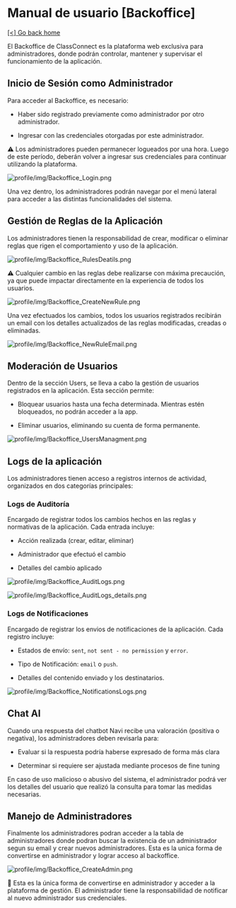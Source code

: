 # Manual de usuario [Backoffice]

[[<] Go back home](../README.md)

El Backoffice de ClassConnect es la plataforma web exclusiva para administradores, donde podrán controlar, mantener y supervisar el funcionamiento de la aplicación.

## Inicio de Sesión como Administrador

Para acceder al Backoffice, es necesario:

 - Haber sido registrado previamente como administrador por otro administrador.

 - Ingresar con las credenciales otorgadas por este administrador.

⚠️ Los administradores pueden permanecer logueados por una hora. Luego de este período, deberán volver a ingresar sus credenciales para continuar utilizando la plataforma.

![profile/img/Backoffice_Login.png](https://github.com/ClassConnect-org/.github/blob/eeed27954d7299a854554c800eb5303b75257072/profile/img/Backoffice_Login.png)

Una vez dentro, los administradores podrán navegar por el menú lateral para acceder a las distintas funcionalidades del sistema.

## Gestión de Reglas de la Aplicación

Los administradores tienen la responsabilidad de crear, modificar o eliminar reglas que rigen el comportamiento y uso de la aplicación.

![profile/img/Backoffice_RulesDeatils.png](https://github.com/ClassConnect-org/.github/blob/7f2cac35a4c36684cf3744bdafba2be809aae054/profile/img/Backoffice_RulesDetails.png)

⚠️ Cualquier cambio en las reglas debe realizarse con máxima precaución, ya que puede impactar directamente en la experiencia de todos los usuarios.

![profile/img/Backoffice_CreateNewRule.png](https://github.com/ClassConnect-org/.github/blob/283176c690e738c9321322abb5d9850ed8f38239/profile/img/Backoffice_CreateNewRule.png)

Una vez efectuados los cambios, todos los usuarios registrados recibirán un email con los detalles actualizados de las reglas modificadas, creadas o eliminadas.

![profile/img/Backoffice_NewRuleEmail.png](https://github.com/ClassConnect-org/.github/blob/283176c690e738c9321322abb5d9850ed8f38239/profile/img/Backoffice_NewRuleEmail.png)

## Moderación de Usuarios

Dentro de la sección Users, se lleva a cabo la gestión de usuarios registrados en la aplicación. Esta sección permite:

 - Bloquear usuarios hasta una fecha determinada. Mientras estén bloqueados, no podrán acceder a la app.

 - Eliminar usuarios, eliminando su cuenta de forma permanente.

![profile/img/Backoffice_UsersManagment.png](https://github.com/ClassConnect-org/.github/blob/283176c690e738c9321322abb5d9850ed8f38239/profile/img/Backoffice_UsersManagment.png)

## Logs de la aplicación

Los administradores tienen acceso a registros internos de actividad, organizados en dos categorías principales:

### Logs de Auditoría

Encargado de registrar todos los cambios hechos en las reglas y normativas de la aplicación. Cada entrada incluye:

 - Acción realizada (crear, editar, eliminar)

 - Administrador que efectuó el cambio

 - Detalles del cambio aplicado

![profile/img/Backoffice_AuditLogs.png](https://github.com/ClassConnect-org/.github/blob/283176c690e738c9321322abb5d9850ed8f38239/profile/img/Backoffice_AuditLogs.png)

![profile/img/Backoffice_AuditLogs_details.png](https://github.com/ClassConnect-org/.github/blob/283176c690e738c9321322abb5d9850ed8f38239/profile/img/Backoffice_AuditLogs_details.png)

### Logs de Notificaciones

Encargado de registrar los envios de notificaciones de la aplicación. Cada registro incluye:

 - Estados de envío: `sent`, `not sent - no permission` y `error`.

 - Tipo de Notificación: `email` o `push`.
 
 - Detalles del contenido enviado y los destinatarios.

![profile/img/Backoffice_NotificationsLogs.png](https://github.com/ClassConnect-org/.github/blob/283176c690e738c9321322abb5d9850ed8f38239/profile/img/Backoffice_NotificationsLogs.png)

## Chat AI

Cuando una respuesta del chatbot Navi recibe una valoración (positiva o negativa), los administradores deben revisarla para:

 - Evaluar si la respuesta podría haberse expresado de forma más clara

 - Determinar si requiere ser ajustada mediante procesos de fine tuning

En caso de uso malicioso o abusivo del sistema, el administrador podrá ver los detalles del usuario que realizó la consulta para tomar las medidas necesarias.

## Manejo de Administradores

Finalmente los administradores podran acceder a la tabla de administradores donde podran buscar la existencia de un administrador segun su email y crear nuevos administradores. Esta es la unica forma de convertirse en administrador y lograr acceso al backoffice.

![profile/img/Backoffice_CreateAdmin.png](https://github.com/ClassConnect-org/.github/blob/283176c690e738c9321322abb5d9850ed8f38239/profile/img/Backoffice_CreateAdmin.png)

🚫 Esta es la única forma de convertirse en administrador y acceder a la plataforma de gestión. El administrador tiene la responsabilidad de notificar al nuevo administrador sus credenciales.

